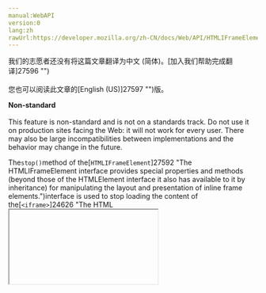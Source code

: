 ```yaml
---
manual:WebAPI
version:0
lang:zh
rawUrl:https://developer.mozilla.org/zh-CN/docs/Web/API/HTMLIFrameElement/stop
---
```




<bdi>我们的志愿者还没有将这篇文章翻译为<bdi>中文 (简体)</bdi>。[加入我们帮助完成翻译]27596 "")<br></br>您也可以阅读此文章的[English (US)]27597 "")版。</bdi>






**Non-standard**<br></br>This feature is non-standard and is not on a standards track. Do not use it on production sites facing the Web: it will not work for every user. There may also be large incompatibilities between implementations and the behavior may change in the future.




The`stop()`method of the[`HTMLIFrameElement`]27592 "The HTMLIFrameElement interface provides special properties and methods (beyond those of the HTMLElement interface it also has available to it by inheritance) for manipulating the layout and presentation of inline frame elements.")interface is used to stop loading the content of the[`<iframe>`]24626 "The HTML <iframe> element represents a nested browsing context, effectively embedding another HTML page into the current page. In HTML 4.01, a document may contain a head and a body or a head and a frameset, but not both a body and a frameset. However, an <iframe> can be used within a normal document body. Each browsing context has its own session history and active document. The browsing context that contains the embedded content is called the parent browsing context. The top-level browsing context (which has no parent) is typically the browser window.").


## Syntax<a name="Syntax"></a>

```
instanceOfHTMLIframeElement.stop();
```

### Returns<a name="Specification"></a>


Void.


### Parameters<a name="Parameters"></a>


None.


## Examples<a name="Specification"></a>

```
stopReload.addEventListener('touchend',function() {
  if(stopReload.textContent === 'x') {
    browser.stop();
  } else {
    browser.reload();
  }
});
```

## Specification<a name="Specification"></a>


Not part of any specification.


## Browser compatibility<a name="Browser_compatibility"></a>


**[We&#39;re converting our compatibility data into a machine-readable JSON format]3344 "")**. This compatibility table still uses the old format, because we haven&#39;t yet converted the data it contains.**[Find out how you can help!]3409 "")**


* 
* 

Feature | Chrome | Firefox (Gecko) | Internet Explorer | Opera | Safari (WebKit) 
Basic support | No support | [47]16303 "Released on 2016-06-07.")(47)<sup>[1]</sup> | No support | No support | No support 






[1] Supported in chrome code only.


## See also<a name="See_also"></a>

* [Using the Browser API]27593 "/en-US/docs/WebAPI/Browser")



## 文档标签和贡献者
**标签：**
* [API]50 "")
* [Browser]27594 "")
* [HTML DOM]6889 "")
* [HTMLIFrameElement]27588 "")
* [Method]14476 "")
* [Non-standard]4210 "")
* [Reference]3381 "")
* [Référence(2)]3892 "")
* [stop]27598 "")

**此页面的贡献者：**[chrisdavidmills]3495 ""),[teoli]160 ""),[ajaybhat]27524 ""),[kscarfone]3900 ""),[Jeremie]4470 "")
**最后编辑者:**[chrisdavidmills]3495 ""),<time>Jun 5, 2017, 6:56:09 AM</time>


